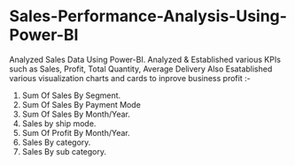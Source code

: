 # Sales-Performance-Analysis-Using-Power-BI
Analyzed Sales Data Using Power-BI. Analyzed & Established various KPIs such as Sales, Profit, Total Quantity, Average Delivery
Also Esatablished various visualization charts and cards to inprove business profit :-

1. Sum Of Sales By Segment.
2. Sum Of Sales By Payment Mode
3. Sum Of Sales By Month/Year.
4. Sales by ship mode.
5. Sum Of Profit By Month/Year.
6. Sales By category.
7. Sales By sub category.


